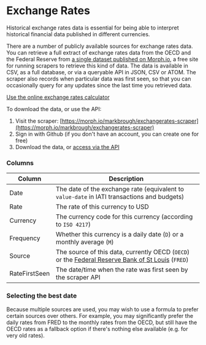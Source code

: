 # Exchange Rates

Historical exchange rates data is essential for being able to interpret historical financial data published in different currencies.

There are a number of publicly available sources for exchange rates data. You can retrieve a full extract of exchange rates data from the OECD and the Federal Reserve from [a single dataset published on Morph.io](https://morph.io/markbrough/exchangerates-scraper), a free site for running scrapers to retrieve this kind of data. The data is available in CSV, as a full database, or via a queryable API in JSON, CSV or ATOM. The scraper also records when particular data was first seen, so that you can occasionally query for any updates since the last time you retrieved data.

[Use the online exchange rates calculator](https://exchangerates.codeforiati.org)

To download the data, or use the API:
1. Visit the scraper: [https://morph.io/markbrough/exchangerates-scraper](https://morph.io/markbrough/exchangerates-scraper)
2. Sign in with Github (if you don't have an account, you can create one for free)
3. Download the data, or [access via the API](https://morph.io/documentation/api?scraper=markbrough%2Fexchangerates-scraper)

### Columns

| Column | Description |
| ------ | ----------- |
| Date | The date of the exchange rate (equivalent to `value-date` in IATI transactions and budgets) |
| Rate | The rate of this currency to USD |
| Currency | The currency code for this currency (according to `ISO 4217`) |
| Frequency | Whether this currency is a daily date (`D`) or a monthly average (`M`) |
| Source | The source of this data, currently OECD (`OECD`) or the [Federal Reserve Bank of St Louis](https://fred.stlouisfed.org) (`FRED`) |
| RateFirstSeen | The date/time when the rate was first seen by the scraper API |

### Selecting the best date

Because multiple sources are used, you may wish to use a formula to prefer certain sources over others. For example, you may significantly prefer the daily rates from FRED to the monthly rates from the OECD, but still have the OECD rates as a fallback option if there's nothing else available (e.g. for very old rates).
